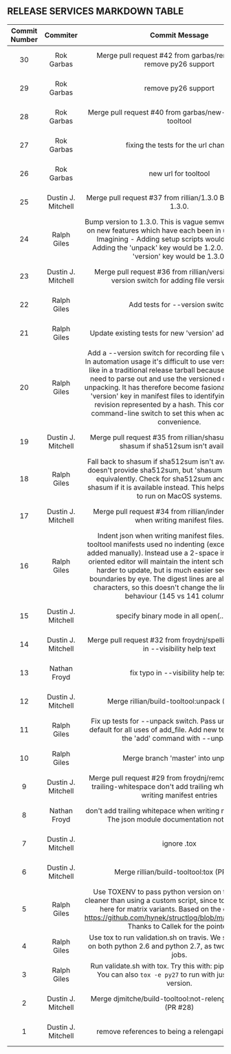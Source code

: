 ## RELEASE SERVICES MARKDOWN TABLE

| Commit Number | Commiter | Commit Message | Commit Url | Date | 
|:---:|:----:|:----------------------------------:|:------:|:----:| 
|30|Rok Garbas|Merge pull request #42 from garbas/remove-py26  remove py26 support|[URL](https://github.com/mozilla/build-tooltool/commit/1c6943c019fd378a337423a85c26932084edf771)|2018-06-29 14:36:10 
|29|Rok Garbas|remove py26 support|[URL](https://github.com/mozilla/build-tooltool/commit/ac67475af6703dcb4bd9efecc3646f54f53939b1)|2018-06-29 14:18:32 
|28|Rok Garbas|Merge pull request #40 from garbas/new-url  new url for tooltool|[URL](https://github.com/mozilla/build-tooltool/commit/b3f684ba35087f9b894a13eb24ef9ec5a421d013)|2018-06-29 14:00:51 
|27|Rok Garbas|fixing the tests for the url change|[URL](https://github.com/mozilla/build-tooltool/commit/fca9f4d783a7994fb8b61f830cee67c60309422c)|2017-10-09 11:40:11 
|26|Rok Garbas|new url for tooltool|[URL](https://github.com/mozilla/build-tooltool/commit/54d8d3835e7d3eb79e475f4ff329539de0b02e17)|2017-10-09 11:34:55 
|25|Dustin J. Mitchell|Merge pull request #37 from rillian/1.3.0  Bump version to 1.3.0.|[URL](https://github.com/mozilla/build-tooltool/commit/8403ef5aaa5f737659b662892efb0b5d2e4344b3)|2016-12-21 22:57:16 
|24|Ralph Giles|Bump version to 1.3.0.  This is vague semversioning based on new features which have each been in use for a while. Imagining  - Adding setup scripts would be 1.1.0. - Adding the 'unpack' key would be 1.2.0. - Adding the 'version' key would be 1.3.0.|[URL](https://github.com/mozilla/build-tooltool/commit/9b01f35165fd38269d1851dca2042b09bbedb843)|2016-12-21 21:39:59 
|23|Dustin J. Mitchell|Merge pull request #36 from rillian/version  Add a --version switch for adding file version keys|[URL](https://github.com/mozilla/build-tooltool/commit/6b508816c53159c6083b57804e886ef27d124aac)|2016-12-21 21:20:59 
|22|Ralph Giles|Add tests for --version switch.|[URL](https://github.com/mozilla/build-tooltool/commit/03a9b79a6d6d88dae14d1b8750fa2210d4840ebd)|2016-12-21 18:50:33 
|21|Ralph Giles|Update existing tests for new 'version' add_files option.|[URL](https://github.com/mozilla/build-tooltool/commit/05d34ff0f9f730f9e23aeb0ac2e5991367762504)|2016-12-21 18:16:21 
|20|Ralph Giles|Add a --version switch for recording file version strings.  In automation usage it's difficult to use versioned filename like in a traditional release tarball because scripts would need to parse out and use the versioned directory after unpacking.  It has therefore become fasionable to include a 'version' key in manifest files to identifying the specific revision represented by a hash. This commits adds a command-line switch to set this when adding a file for convenience.|[URL](https://github.com/mozilla/build-tooltool/commit/5a6b3eb48fca2fccc9f78f639f1a7c119755f463)|2016-12-21 18:05:58 
|19|Dustin J. Mitchell|Merge pull request #35 from rillian/shasum  Fall back to shasum if sha512sum isn't available.|[URL](https://github.com/mozilla/build-tooltool/commit/78a6cf775fa1d5d29cd29c07460c47ca7e077832)|2016-12-21 19:34:40 
|18|Ralph Giles|Fall back to shasum if sha512sum isn't available.  MacOS doesn't provide sha512sum, but 'shasum -a 512' works equivalently. Check for sha512sum and fall back to shasum if it is available instead. This helps the shell tests to run on MacOS systems.|[URL](https://github.com/mozilla/build-tooltool/commit/3d3c2f9ab6f427ccaf5f486dada9cb3a43dedfe6)|2016-12-21 18:31:26 
|17|Dustin J. Mitchell|Merge pull request #34 from rillian/indent  Indent json when writing manifest files.|[URL](https://github.com/mozilla/build-tooltool/commit/5c7503ea415c808223599c4c6ae70c9f584b78d4)|2016-11-23 22:31:46 
|16|Ralph Giles|Indent json when writing manifest files.  Previously, tooltool manifests used no indenting (except when it was added manually). Instead use a 2-space indent.  A code-oriented editor will maintain the intent scheme, so it's no harder to update, but is much easier see the stanza boundaries by eye.  The digest lines are already over 80 characters, so this doesn't change the line-wrapping behaviour (145 vs 141 columns).|[URL](https://github.com/mozilla/build-tooltool/commit/9accc7125a95290feb117e4a9a5eb305855f7b71)|2016-11-23 22:15:42 
|15|Dustin J. Mitchell|specify binary mode in all open(..) calls|[URL](https://github.com/mozilla/build-tooltool/commit/9b77093c7c56b61be855220724e162a3d033e07a)|2016-11-10 15:00:49 
|14|Dustin J. Mitchell|Merge pull request #32 from froydnj/spelling-fix  fix typo in --visibility help text|[URL](https://github.com/mozilla/build-tooltool/commit/0c0a4744f649161a43e98059765b2f07a005d3ff)|2016-10-05 14:11:14 
|13|Nathan Froyd|fix typo in --visibility help text|[URL](https://github.com/mozilla/build-tooltool/commit/a0291b6714460d84358c48e6845662ba89eea6d9)|2016-10-05 22:00:00 
|12|Dustin J. Mitchell|Merge rillian/build-tooltool:unpack (PR #30)|[URL](https://github.com/mozilla/build-tooltool/commit/ba4be6f7b74a7c4116d25e5dc50c7e1ad78db086)|2016-02-08 15:01:26 
|11|Ralph Giles|Fix up tests for --unpack switch.  Pass unpack or set a default for all uses of add_file.  Add new test variants for the 'add' command with --unpack.|[URL](https://github.com/mozilla/build-tooltool/commit/cfc0637579c38330cb99437fba8cb04964c695e3)|2016-02-04 23:36:57 
|10|Ralph Giles|Merge branch 'master' into unpack|[URL](https://github.com/mozilla/build-tooltool/commit/c8cc08de13dd8566e502be56d59c6c210dc75f5d)|2016-02-04 23:10:40 
|9|Dustin J. Mitchell|Merge pull request #29 from froydnj/remove-manifest-trailing-whitespace  don't add trailing whitepace when writing manifest entries|[URL](https://github.com/mozilla/build-tooltool/commit/273959a44e3bbcab11137d1a99ce39758c5183da)|2016-01-26 19:50:34 
|8|Nathan Froyd|don't add trailing whitepace when writing manifest entries  The json module documentation notes that if |indent| is specified to |json.dump|, trailing whitespace may be added to the output.  To prevent this, it suggests specifying |separators| with no space after the item separator.  Let's make this change to make manifest files a little tidier, along with a test to ensure we don't regress.|[URL](https://github.com/mozilla/build-tooltool/commit/cf72a42b97f0795b1fcd107639c9653cc715a48a)|2016-01-26 19:26:13 
|7|Dustin J. Mitchell|ignore .tox|[URL](https://github.com/mozilla/build-tooltool/commit/f41dacd13af0da6b81a9ae7d768ef05710971448)|2015-11-05 13:09:15 
|6|Dustin J. Mitchell|Merge rillian/build-tooltool:tox (PR #27)|[URL](https://github.com/mozilla/build-tooltool/commit/042b788ca87e28888c9e2f7aded5d6b20b23367c)|2015-11-05 13:06:09 
|5|Ralph Giles|Use TOXENV to pass python version on travis.  This is cleaner than using a custom script, since tox already looks here for matrix variants. Based on the example of https://github.com/hynek/structlog/blob/master/.travis.yml  Thanks to Callek for the pointer.|[URL](https://github.com/mozilla/build-tooltool/commit/13e4aca9e452f8d013ca9529a912f936dff94f11)|2015-11-04 21:44:29 
|4|Ralph Giles|Use tox to run validation.sh on travis.  We should still run on both python 2.6 and python 2.7, as two parallel travis jobs.|[URL](https://github.com/mozilla/build-tooltool/commit/920f8e76719403f48cb48678373e4219b465be84)|2015-11-04 20:44:27 
|3|Ralph Giles|Run validate.sh with tox.  Try this with:    pip install tox   tox  You can also `tox -e py27` to run with just a specific version.|[URL](https://github.com/mozilla/build-tooltool/commit/0a2765330d65534f873c4444b7cf2c6870ed2e35)|2015-11-04 18:58:03 
|2|Dustin J. Mitchell|Merge djmitche/build-tooltool:not-relengapi-anymore (PR #28)|[URL](https://github.com/mozilla/build-tooltool/commit/e68a24da53cf4df7abb7de66dcadcc83a481d7b1)|2015-11-04 19:38:57 
|1|Dustin J. Mitchell|remove references to being a relengapi component|[URL](https://github.com/mozilla/build-tooltool/commit/759cb674d1c13ff018e69f99f386c8cb4b9563fd)|2015-11-04 19:34:34 


